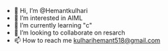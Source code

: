 - 👋 Hi, I’m @Hemantkulhari
- 👀 I’m interested in AIML
- 🌱 I’m currently learning "c"
- 💞️ I’m looking to collaborate on resarch
- 📫 How to reach me kulharihemant518@gmail.com

<!---
Hemantkulhari/Hemantkulhari is a ✨ special ✨ repository because its `README.md` (this file) appears on your GitHub profile.
You can click the Preview link to take a look at your changes.
--->
